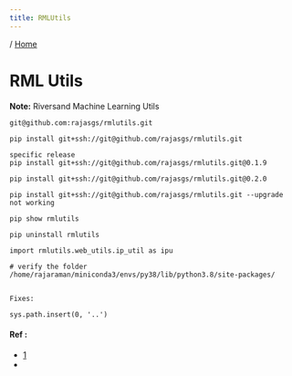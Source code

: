 ```yaml
---
title: RMLUtils
---
```


/ [Home](index.md)

# RML Utils

**Note:** Riversand Machine Learning Utils


```
git@github.com:rajasgs/rmlutils.git

pip install git+ssh://git@github.com/rajasgs/rmlutils.git 

specific release
pip install git+ssh://git@github.com/rajasgs/rmlutils.git@0.1.9

pip install git+ssh://git@github.com/rajasgs/rmlutils.git@0.2.0 

pip install git+ssh://git@github.com/rajasgs/rmlutils.git --upgrade
not working

pip show rmlutils

pip uninstall rmlutils

import rmlutils.web_utils.ip_util as ipu

# verify the folder
/home/rajaraman/miniconda3/envs/py38/lib/python3.8/site-packages/


```

```
Fixes:

sys.path.insert(0, '..')
```

#### Ref :

  * [1](https://www.shellhacks.com/pip-install-from-private-pypi-repository/)
  * []()

